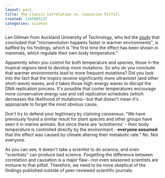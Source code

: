 ```yaml
---
layout: post
title: The Classic Correlation vs. Causation Pitfall
created: 1245905137
categories: science
---
```

Len Gillman from Auckland University of Technology, who led the [study](http://news.bbc.co.uk/2/hi/science/nature/8115464.stm) that concluded that "microevolution happens faster in warmer environments", is baffled by his findings, which is "the first time the effect has been shown in mammals, which regulate their own body temperature."

Apparently when you control for both temperature and species, those in the tropical regions tend to develop more mutations. So why do you conclude that warmer environments lead to more frequent mutations? Did you look into the fact that the tropics receive significantly more ultraviolet (and other short-wave) waves, and it takes those high-energy waves to disrupt the DNA replication process. It's possible that cooler temperatures encourage more conservative energy use and cell replication schedules (which decreases the likelihood of mutations)--but that doesn't mean it's appropriate to forget the most obvious cause.

Don't try to defend your legitimacy by claiming consensus: "We have previously found a similar result for plant species and other groups have seen it in marine animals. But since these are 'ectotherms' - their body temperature is controlled directly by the environment - <strong>everyone assumed</strong> that the effect was caused by climate altering their metabolic rate." No. Not everyone.

As you can see, it doesn't take a scientist to do science, and even "scientists" can produce bad science. Forgetting the difference between correlation and causation is a major flaw--not even seasoned scientists are immune to that pitfall. Therefore, we need to be more skeptical of the findings published outside of peer-reviewed scientific journals.
